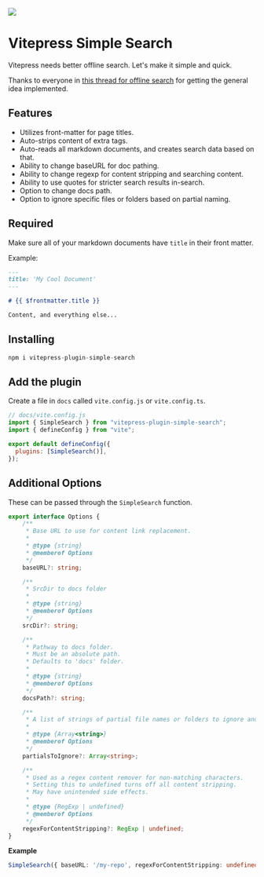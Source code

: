 ![](https://i.imgur.com/j8tDCOZ.png)

# Vitepress Simple Search

Vitepress needs better offline search. Let's make it simple and quick.

Thanks to everyone in [this thread for offline search](https://github.com/vuejs/vitepress/issues/670) for getting the general idea implemented.

## Features

* Utilizes front-matter for page titles.
* Auto-strips content of extra tags.
* Auto-reads all markdown documents, and creates search data based on that.
* Ability to change baseURL for doc pathing.
* Ability to change regexp for content stripping and searching content.
* Ability to use quotes for stricter search results in-search.
* Option to change docs path.
* Option to ignore specific files or folders based on partial naming.

## Required

Make sure all of your markdown documents have `title` in their front matter.

Example:

```md
---
title: 'My Cool Document'
---

# {{ $frontmatter.title }}

Content, and everything else...
```

## Installing

```js
npm i vitepress-plugin-simple-search
```

## Add the plugin

Create a file in `docs` called `vite.config.js` or `vite.config.ts`.

```js
// docs/vite.config.js
import { SimpleSearch } from "vitepress-plugin-simple-search";
import { defineConfig } from "vite";

export default defineConfig({
  plugins: [SimpleSearch()],
});
```

## Additional Options

These can be passed through the `SimpleSearch` function.

```ts
export interface Options {
    /**
     * Base URL to use for content link replacement.
     *
     * @type {string}
     * @memberof Options
     */
    baseURL?: string;

    /**
     * SrcDir to docs folder
     *
     * @type {string}
     * @memberof Options
     */
    srcDir?: string;

    /**
     * Pathway to docs folder.
     * Must be an absolute path.
     * Defaults to 'docs' folder.
     *
     * @type {string}
     * @memberof Options
     */
    docsPath?: string;

    /**
     * A list of strings of partial file names or folders to ignore and not add to search.
     *
     * @type {Array<string>}
     * @memberof Options
     */
    partialsToIgnore?: Array<string>;

    /**
     * Used as a regex content remover for non-matching characters.
     * Setting this to undefined turns off all content stripping.
     * May have unintended side effects.
     *
     * @type {RegExp | undefined}
     * @memberof Options
     */
    regexForContentStripping?: RegExp | undefined;
}
```

**Example**

```ts
SimpleSearch({ baseURL: '/my-repo', regexForContentStripping: undefined });
```
